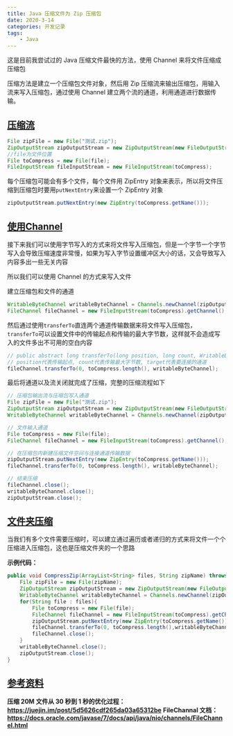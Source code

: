 ```yaml
---
title: Java 压缩文件为 Zip 压缩包
date: 2020-3-14
categories: 开发记录
tags:
    - Java
---
```


这是目前我尝试过的 Java 压缩文件最快的方法，使用 Channel 来将文件压缩成压缩包

压缩方法是建立一个压缩包文件对象，然后用 Zip 压缩流来输出压缩包，用输入流来写入压缩包，通过使用 Channel 建立两个流的通道，利用通道进行数据传输。

<!--more-->

## [压缩流](#压缩流)

```Java
File zipFile = new File("测试.zip");
ZipOutputStream zipOutputStream = new ZipOutputStream(new FileOutputStream(zipFile));
//file为文件位置
File toCompress = new File(file);
FileInputStream fileInputStream = new FileInputStream(toCompress);
```

每个压缩包可能会有多个文件，每个文件用 ZipEntry 对象来表示，所以将文件压缩到压缩包时要用`putNextEntry`来设置一个 ZipEntry 对象

```Java
zipOutputStream.putNextEntry(new ZipEntry(toCompress.getName()));
```

## [使用Channel](#使用Channel)

接下来我们可以使用字节写入的方式来将文件写入压缩包，但是一个字节一个字节写入会导致压缩速度非常慢，如果为写入字节设置缓冲区大小的话，又会导致写入内容多出一些无关内容

所以我们可以使用 Channel 的方式来写入文件

建立压缩包和文件的通道

```Java
WritableByteChannel writableByteChannel = Channels.newChannel(zipOutputStream);
FileChannel fileChannel = new FileInputStream(toCompress).getChannel();
```

然后通过使用`transferTo`直连两个通道传输数据来将文件写入压缩包，`transferTo`可以设置文件中的传输起点和传输的最大字节数，这样就不会造成写入的文件多出不可用的空白内容

```Java
// public abstract long transferTo(long position, long count, WritableByteChannel target) throws IOException;
// position代表传输起点, count代表传输最大字节数, target代表要连接的通道
fileChannel.transferTo(0, toCompress.length(), writableByteChannel);
```

最后将通道以及流关闭就完成了压缩，完整的压缩流程如下

```Java
// 压缩包输出流与压缩包写入通道
File zipFile = new File("测试.zip");
ZipOutputStream zipOutputStream = new ZipOutputStream(new FileOutputStream(zipFile));
WritableByteChannel writableByteChannel = Channels.newChannel(zipOutputStream);

// 文件输入通道
File toCompress = new File(file);
FileChannel fileChannel = new FileInputStream(toCompress).getChannel();

// 在压缩包内新建压缩文件空间与连接通道传输数据
zipOutputStream.putNextEntry(new ZipEntry(toCompress.getName()));
fileChannel.transferTo(0, toCompress.length(), writableByteChannel);

// 结束压缩
fileChannel.close();
writableByteChannel.close();
zipOutputStream.close();
```

## [文件夹压缩](#文件夹压缩)

当我们有多个文件需要压缩时，可以建立通过遍历或者递归的方式来将文件一个个压缩进入压缩包，这也是压缩文件夹的一个思路

**示例代码：**

```Java
public void CompressZip(ArrayList<String> files, String zipName) throws IOException{
    File zipFile = new File(zipName);
    ZipOutputStream zipOutputStream = new ZipOutputStream(new FileOutputStream(zipFile));
    WritableByteChannel writableByteChannel = Channels.newChannel(zipOutputStream);
    for(String file : files){
        File toCompress = new File(file);
        FileChannel fileChannel = new FileInputStream(toCompress).getChannel();
        zipOutputStream.putNextEntry(new ZipEntry(toCompress.getName()));
        fileChannel.transferTo(0, toCompress.length(),writableByteChannel);
        fileChannel.close();
    }
    writableByteChannel.close();
    zipOutputStream.close();
}
```

## [参考资料](#参考资料)

**压缩 20M 文件从 30 秒到 1 秒的优化过程：<https://juejin.im/post/5d5626cdf265da03a65312be>**
**FileChannal 文档：<https://docs.oracle.com/javase/7/docs/api/java/nio/channels/FileChannel.html>**
